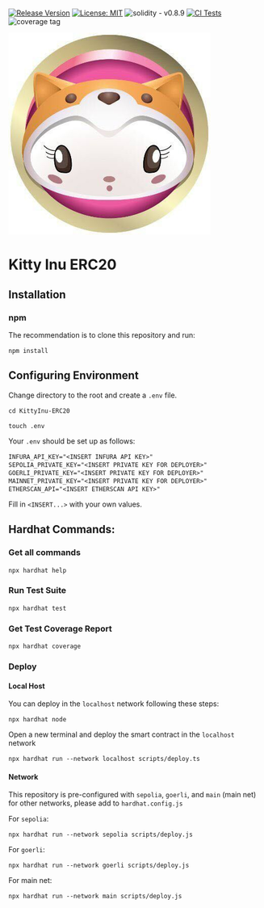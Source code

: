# 

[![Release Version](https://img.shields.io/github/release/Kitty-Inu-DAO/KittyInu-ERC20.svg)](https://github.com/Kitty-Inu-DAO/KittyInu-ERC20/releases/latest) [![License: MIT](https://img.shields.io/badge/License-MIT-yellow.svg)](https://opensource.org/licenses/MIT) 
![solidity - v0.8.9](https://img.shields.io/badge/solidity-v0.8.9-2ea44f?logo=solidity) [![CI Tests](https://github.com/Kitty-Inu-DAO/KittyInu-ERC20/actions/workflows/main.yml/badge.svg)](https://github.com/Kitty-Inu-DAO/KittyInu-ERC20/actions/workflows/main.yml) ![coverage tag](https://codecov.io/gh/Kitty-Inu-DAO/KittyInu-ERC20/branch/master/graph/badge.svg)

![Kitty Inu DAO](./kitty_logo.jpg)
# Kitty Inu ERC20 

## Installation

### npm

The recommendation is to clone this repository and run:

```
npm install
```

## Configuring Environment 

Change directory to the root and create a `.env` file. 

```shell
cd KittyInu-ERC20
```

```shell
touch .env
```

Your `.env` should be set up as follows: 

```
INFURA_API_KEY="<INSERT INFURA API KEY>"
SEPOLIA_PRIVATE_KEY="<INSERT PRIVATE KEY FOR DEPLOYER>"
GOERLI_PRIVATE_KEY="<INSERT PRIVATE KEY FOR DEPLOYER>"
MAINNET_PRIVATE_KEY="<INSERT PRIVATE KEY FOR DEPLOYER>"
ETHERSCAN_API="<INSERT ETHERSCAN API KEY>"
```

Fill in `<INSERT...>` with your own values. 

## Hardhat Commands:

### Get all commands
```shell
npx hardhat help
```

### Run Test Suite

```shell
npx hardhat test
```
### Get Test Coverage Report

```shell
npx hardhat coverage
```

### Deploy 

#### Local Host
You can deploy in the `localhost` network following these steps:

```shell
npx hardhat node
```

Open a new terminal and deploy the smart contract in the `localhost` network

```shell
npx hardhat run --network localhost scripts/deploy.ts
```

#### Network 

This repository is pre-configured with `sepolia`, `goerli`, and `main` (main net) for other networks, please add to `hardhat.config.js`

For `sepolia`:

```shell
npx hardhat run --network sepolia scripts/deploy.js
```

For `goerli`:

```shell
npx hardhat run --network goerli scripts/deploy.js
```

For main net: 

```shell
npx hardhat run --network main scripts/deploy.js
```
